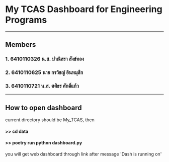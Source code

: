 # My TCAS Dashboard for Engineering Programs
---
## Members
### 1. 6410110326 น.ส. ปาณิสรา สังข์ทอง
### 2. 6410110625 นาย กรวิชญ์ อินทมุสิก 
### 3. 6410110721 น.ส. ศศิธร ศักดิ์แก้ว 
---
## How to open dashboard 
current directory should be My_TCAS, then
#### >> cd data
#### >> poetry run python dashboard.py
you will get web dashboard through link after message 'Dash is running on'
